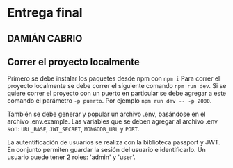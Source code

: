 # Entrega final

## DAMIÁN CABRIO

## Correr el proyecto localmente

Primero se debe instalar los paquetes desde npm con `npm i`
Para correr el proyecto localmente se debe correr el siguiente comando `npm run dev`. Si se quiere correr el proyecto con un puerto en particular se debe agregar a este comando el parámetro `-p puerto`. Por ejemplo `npm run dev -- -p 2000`.

También se debe generar y popular un archivo .env, basándose en el archivo .env.example.
Las variables que se deben agregar al archivo .env son: `URL_BASE`, `JWT_SECRET`, `MONGODB_URL` y `PORT`.

La autentificación de usuarios se realiza con la biblioteca passport y JWT. En conjunto permiten guardar la sesión del usuario e identificarlo. Un usuario puede tener 2 roles: 'admin' y 'user'.
